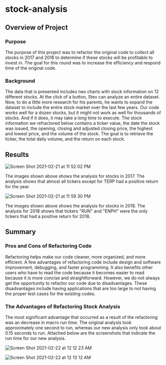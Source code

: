 # stock-analysis
## Overview of Project
### Purpose
The purpose of this project was to refactor the original code to collect all stocks in 2017 and 2018 to determine if these stocks will be profitable to invest in. The goal for this round was to increase the efficiency and respond time of the original code.
### Background
The data that is presented includes two charts with stock information on 12 different stocks. At the click of a button, Stev can analyze an entire dataset. Now, to do a little more research for his parents, he wants to expand the dataset to include the entire stock market over the last few years. Our code works well for a dozen stocks, but it might not work as well for thousands of stocks. And if it does, it may take a long time to execute. The stock information we refractored below contains a ticker value, the date the stock was issued, the opening, closing and adjusted closing price, the highest and lowest price, and the volume of the stock. The goal is to retrieve the ticker, the total daily volume, and the return on each stock.
## Results
![Screen Shot 2021-02-21 at 11 52 02 PM](https://user-images.githubusercontent.com/77812423/108664117-16bce680-74a0-11eb-809f-b15da6484f69.png)

The images shown above shows the analysis for stocks in 2017. The analysis shows that almost all tickers except for TERP had a positive return for the year. 

![Screen Shot 2021-02-21 at 11 59 30 PM](https://user-images.githubusercontent.com/77812423/108664488-dd38ab00-74a0-11eb-8092-2f8487f9de5d.png)

The images shown above shows the analysis for stocks in 2018. The analysis for 2018 shows that tickers "RUN" and "ENPH" were the only tickers that had a positive return for 2018.
## Summary
### Pros and Cons of Refactoring Code
Refactoring helps make our code cleaner, more organized, and more efficient. A few advantages of refactoring code include design and software improvement, debugging, and faster programming. It also benefits other users who have to read the code because it becomes easier to read because it is more concise and straightforward. However, we do not always get the opportunity to refactor our code due to disadvantages. These disadvantages include having applications that are too large to not having the proper test cases for the existing codes.

### The Advantages of Refactoring Stock Analysis
The most significant advantage that occurred as a result of the refactoring was an decrease in macro run time. The original analysis took approximately one second to run, whereas our new analysis only took about 0.15 seconds to run. Attached below are the screenshots that indicate the run time for our new analysis.

![Screen Shot 2021-02-22 at 12 12 23 AM](https://user-images.githubusercontent.com/77812423/108665329-acf20c00-74a2-11eb-8712-aafd564fee5c.png)


![Screen Shot 2021-02-22 at 12 13 12 AM](https://user-images.githubusercontent.com/77812423/108665393-d01cbb80-74a2-11eb-9f1f-42d2e4d67e62.png)

